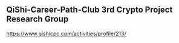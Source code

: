 ## QiShi-Career-Path-Club 3rd Crypto Project Research Group

https://www.qishicpc.com/activities/profile/213/
